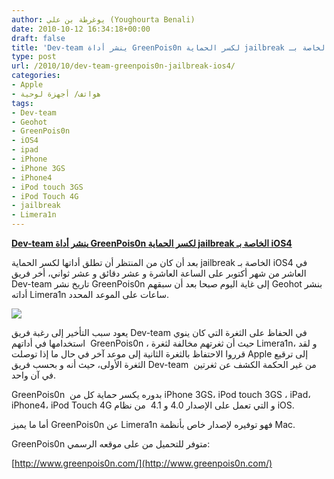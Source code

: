 ```yaml
---
author: يوغرطة بن علي (Youghourta Benali)
date: 2010-10-12 16:34:18+00:00
draft: false
title: 'Dev-team ينشر أداة GreenPois0n لكسر الحماية jailbreak الخاصة بـ iOS4 '
type: post
url: /2010/10/dev-team-greenpois0n-jailbreak-ios4/
categories:
- Apple
- هواتف/ أجهزة لوحية
tags:
- Dev-team
- Geohot
- GreenPois0n
- iOS4
- ipad
- iPhone
- iPhone 3GS
- iPhone4
- iPod touch 3GS
- iPod Touch 4G
- jailbreak
- Limera1n
---
```


**[Dev-team ينشر أداة GreenPois0n لكسر الحماية jailbreak الخاصة بـ iOS4](http://www.it-scoop.com/2010/10/dev-team-greenpois0n-jailbreak-ios4)**


بعد أن كان من المنتظر أن تطلق أداتها لكسر الحماية jailbreak الخاصة بـ iOS4 في العاشر من شهر أكتوبر على الساعة العاشرة و عشر دقائق و عشر ثواني، أخر فريق Dev-team تاريخ نشر GreenPois0n إلى غاية اليوم صبحا بعد أن سبقهم Geohot بنشر أداته Limera1n ساعات على الموعد المحدد.


[![](http://www.greenpois0n.com/images/gp_logo.png )
](http://www.it-scoop.com/2010/10/dev-team-greenpois0n-jailbreak-ios4)


يعود سبب التأخير إلى رغبة فريق Dev-team في الحفاظ على الثغرة التي كان ينوي استخدامها في أداتهم  GreenPois0n ، حيث أن ثغرتهم مخالفة لثغرة Limera1n، و لقد قرروا الاحتفاظ بالثغرة الثانية إلى موعد آخر في حال ما إذا توصلت Apple إلى ترقيع الثغرة الأولى، حيث أنه و بحسب فريق Dev-team  من غير الحكمة الكشف عن ثغرتين في آن واحد.

GreenPois0n  بدوره يكسر حماية كل من iPhone 3GS، iPod touch 3GS ، iPad، iPhone4، iPod Touch 4G و التي تعمل على الإصدار 4.0 و 4.1  من نظام iOS.

أما ما يميز GreenPois0n عن Limera1n فهو توفيره لإصدار خاص بأنظمة Mac.

GreenPois0n متوفر للتحميل من على موقعه الرسمي:

[http://www.greenpois0n.com/](http://www.greenpois0n.com/)
